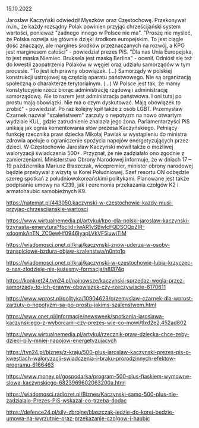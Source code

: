 15.10.2022

Jarosław Kaczyński odwiedził Myszków oraz Częstochowę. Przekonywał m.in., że każdy rozsądny Polak powinien przyjąć chrześcijański system wartości, ponieważ "żadnego innego w Polsce nie ma". "Proszę nie myśleć, że Polska rozwija się głównie dzięki środkom europejskim. To jest ciągle dość znaczący, ale margines środków przeznaczanych na rozwój, a KPO jest marginesem całości" - powiedział prezes PiS. "Dla nas Unia Europejska, to jest maska Niemiec. Bruksela jest maską Berlina" - ocenił. Odniósł się też do kwestii zaopatrzenia Polaków w węgiel oraz udziału samorządów w tym procesie. "To jest ich prawny obowiązek. (…) Samorządy w polskiej konstrukcji ustrojowej są częścią aparatu państwowego. Nie są organizacją społeczną o charakterze terytorialnym. (…) W Polsce jest tak, że mamy konstytucyjnie rzecz biorąc administrację rządową i administrację samorządową. Ale to razem jest administracja państwowa. I oni tutaj po prostu mają obowiązki. Nie ma o czym dyskutować. Mają obowiązek to zrobić" - powiedział. Po raz kolejny kpił także z osób LGBT. Przemysław Czarnek nazwał "szaleństwem" zarzuty o nepotyzm na nowo otwartym wydziale KUL, gdzie zatrudnienie znalazła jego żona. Parlamentarzyści PiS unikają jak ognia komentowania słów prezesa Kaczyńskiego. Pełniący funkcję rzecznika praw dziecka Mikołaj Pawlak w wystąpieniu do ministra zdrowia apeluje o ograniczenie spożycia napojów energetyzujących przez dzieci. W Częstochowie Jarosław Kaczyński mówił także o możliwej waloryzacji świadczenia 500+. Przyznał, że nie zadziałało ono zgodnie z zamierzeniami. Ministerstwo Obrony Narodowej informuje, że w dniach 17 – 19 października Mariusz Błaszczak, wicepremier, minister obrony narodowej będzie przebywał z wizytą w Korei Południowej. Szef resortu ON odbędzie szereg spotkań z południowokoreańskimi politykami. Planowane jest także podpisanie umowy na K239, jak i ceremonia przekazania czołgów K2 i armatohaubic samobieżnych K9.

https://natemat.pl/443050,kaczynski-w-czestochowie-kazdy-musi-przyjac-chrzescijanskie-wartosci

https://www.wirtualnemedia.pl/artykul/kpo-dla-polski-jaroslaw-kaczynski-trzynasta-emerytura?fbclid=IwAR1vSBwlcFQDSOQpZIR-xdoqmkAnTN_ZC0ewHf0946IyapLVkVF5iuwiTiM

https://wiadomosci.onet.pl/kraj/kaczynski-znow-uderza-w-osoby-transplciowe-bzdura-objaw-szalenstwa/n0ntp1p

https://wiadomosci.onet.pl/kraj/kaczynski-w-czestochowie-lubia-krzyczec-o-nas-zlodzieje-nie-jestesmy-formacja/n8l374q

https://konkret24.tvn24.pl/najnowsze/kaczynski-sprzedaz-wegla-przez-samorzady-to-ich-prawny-obowiazek-czy-rzeczywiscie-6170611

https://www.wprost.pl/polityka/10904623/przemyslaw-czarnek-dla-wprost-zarzuty-o-nepotyzm-sa-po-prostu-jakims-szalenstwem.html

https://www.onet.pl/informacje/newsweek/spotkania-jaroslawa-kaczynskiego-z-wyborcami-czy-prezes-wie-co-mowi/tlxd2e2,452ad802

https://www.wirtualnemedia.pl/artykul/rzecznik-praw-dziecka-chce-zeby-dzieci-pily-mniej-napojow-energetyzujacych

https://tvn24.pl/biznes/z-kraju/500-plus-jaroslaw-kaczynski-prezes-pis-o-kwestiach-waloryzacji-swiadczenia-i-braku-prorodzinnych-efektow-programu-6166463

https://www.money.pl/gospodarka/program-500-plus-fiaskiem-wymowne-slowa-kaczynskiego-6823969602063200a.html

https://wiadomosci.radiozet.pl/Biznes/Kaczynski-samo-500-plus-nie-zadzialalo-Prezes-PiS-wskazal-co-trzeba-dodac

https://defence24.pl/sily-zbrojne/blaszczak-jedzie-do-korei-bedzie-umowa-na-wyrzutnie-oraz-przekazanie-czolgow-i-haubic